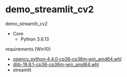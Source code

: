 # demo_streamlit_cv2
demo_streamlit_cv2

- Core
  - Python 3.6.13

requirements (Win10)
  - [opencv_python‑4.4.0‑cp36‑cp36m‑win_amd64.whl](https://www.lfd.uci.edu/~gohlke/pythonlibs/#opencv)
  - [dlib-19.8.1-cp36-cp36m-win_amd64.whl](https://pypi.org/simple/dlib/)
  - streamlit

